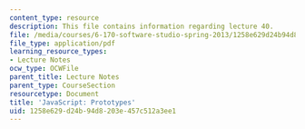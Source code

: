 ```yaml
---
content_type: resource
description: This file contains information regarding lecture 40.
file: /media/courses/6-170-software-studio-spring-2013/1258e629d24b94d8203e457c512a3ee1_MIT6_170S13_40-java-prot.pdf
file_type: application/pdf
learning_resource_types:
- Lecture Notes
ocw_type: OCWFile
parent_title: Lecture Notes
parent_type: CourseSection
resourcetype: Document
title: 'JavaScript: Prototypes'
uid: 1258e629-d24b-94d8-203e-457c512a3ee1
---
```

